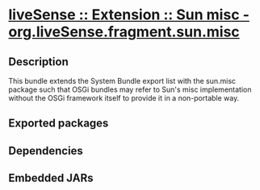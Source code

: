 # [liveSense :: Extension :: Sun misc - org.liveSense.fragment.sun.misc](http://github.com/liveSense/org.liveSense.fragment.sun.misc)
## Description
This bundle extends the System Bundle export list with the sun.misc package such that OSGi bundles may refer to Sun's misc implementation without the OSGi framework itself to provide it in a non-portable way.
## Exported packages
## Dependencies
## Embedded JARs
